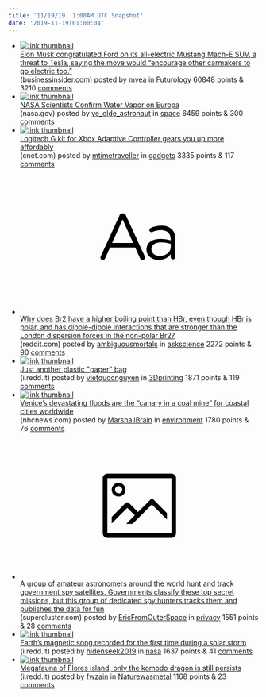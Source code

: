 ```yaml
---
title: '11/19/19  1:00AM UTC Snapshot'
date: '2019-11-19T01:00:04'
---
```

<ul>
<li><a href='https://www.businessinsider.com/elon-musk-congratulates-ford-mustang-mach-e-tesla-rival-2019-11'><img src='https://b.thumbs.redditmedia.com/UZ7kOKZoVCvlqqdQKnzCw7MtwLLy-tbvKSi9TZWbOZE.jpg' alt='link thumbnail'></a><div><div class='linkTitle'><a href='https://www.businessinsider.com/elon-musk-congratulates-ford-mustang-mach-e-tesla-rival-2019-11'>Elon Musk congratulated Ford on its all-electric Mustang Mach-E SUV, a threat to Tesla, saying the move would “encourage other carmakers to go electric too.”</a></div>(businessinsider.com) posted by <a href='https://www.reddit.com/user/mvea'>mvea</a> in <a href='https://www.reddit.com/r/Futurology'>Futurology</a> 60848 points & 3210 <a href='https://www.reddit.com/r/Futurology/comments/dy257z/elon_musk_congratulated_ford_on_its_allelectric/'>comments</a></div></li>

<li><a href='https://www.nasa.gov/feature/goddard/2019/nasa-scientists-confirm-water-vapor-on-europa'><img src='https://b.thumbs.redditmedia.com/CpxBy5_j7GwqnMUoUZnkIZ4fcvvrT6AIuoJFnCv3-hE.jpg' alt='link thumbnail'></a><div><div class='linkTitle'><a href='https://www.nasa.gov/feature/goddard/2019/nasa-scientists-confirm-water-vapor-on-europa'>NASA Scientists Confirm Water Vapor on Europa</a></div>(nasa.gov) posted by <a href='https://www.reddit.com/user/ye_olde_astronaut'>ye_olde_astronaut</a> in <a href='https://www.reddit.com/r/space'>space</a> 6459 points & 300 <a href='https://www.reddit.com/r/space/comments/dy5sap/nasa_scientists_confirm_water_vapor_on_europa/'>comments</a></div></li>

<li><a href='https://www.cnet.com/news/logitech-g-kit-for-xbox-adaptive-controller-gears-you-up-affordably/'><img src='https://b.thumbs.redditmedia.com/94m_hHmvgnac_kdKm37HVsfPYeW0il6zdeEU27OC4io.jpg' alt='link thumbnail'></a><div><div class='linkTitle'><a href='https://www.cnet.com/news/logitech-g-kit-for-xbox-adaptive-controller-gears-you-up-affordably/'>Logitech G kit for Xbox Adaptive Controller gears you up more affordably</a></div>(cnet.com) posted by <a href='https://www.reddit.com/user/mtimetraveller'>mtimetraveller</a> in <a href='https://www.reddit.com/r/gadgets'>gadgets</a> 3335 points & 117 <a href='https://www.reddit.com/r/gadgets/comments/dy2krm/logitech_g_kit_for_xbox_adaptive_controller_gears/'>comments</a></div></li>

<li><a href='https://www.reddit.com/r/askscience/comments/dy2tzc/why_does_br2_have_a_higher_boiling_point_than_hbr/'><svg version='1.1' viewBox='-34 -12 104 64' preserveAspectRatio='xMidYMid slice' xmlns='http://www.w3.org/2000/svg' xmlns:xlink='http://www.w3.org/1999/xlink'>
    <title>text link thumbnail</title>
    <path d='M12.19,8.84a1.45,1.45,0,0,0-1.4-1h-.12a1.46,1.46,0,0,0-1.42,1L1.14,26.56a1.29,1.29,0,0,0-.14.59,1,1,0,0,0,1,1,1.12,1.12,0,0,0,1.08-.77l2.08-4.65h11l2.08,4.59a1.24,1.24,0,0,0,1.12.83,1.08,1.08,0,0,0,1.08-1.08,1.64,1.64,0,0,0-.14-.57ZM6.08,20.71l4.59-10.22,4.6,10.22Z'>
    </path>
    <path d='M32.24,14.78A6.35,6.35,0,0,0,27.6,13.2a11.36,11.36,0,0,0-4.7,1,1,1,0,0,0-.58.89,1,1,0,0,0,.94.92,1.23,1.23,0,0,0,.39-.08,8.87,8.87,0,0,1,3.72-.81c2.7,0,4.28,1.33,4.28,3.92v.5a15.29,15.29,0,0,0-4.42-.61c-3.64,0-6.14,1.61-6.14,4.64v.05c0,2.95,2.7,4.48,5.37,4.48a6.29,6.29,0,0,0,5.19-2.48V26.9a1,1,0,0,0,1,1,1,1,0,0,0,1-1.06V19A5.71,5.71,0,0,0,32.24,14.78Zm-.56,7.7c0,2.28-2.17,3.89-4.81,3.89-1.94,0-3.61-1.06-3.61-2.86v-.06c0-1.8,1.5-3,4.2-3a15.2,15.2,0,0,1,4.22.61Z'>
    </path>
</svg></a><div><div class='linkTitle'><a href='https://www.reddit.com/r/askscience/comments/dy2tzc/why_does_br2_have_a_higher_boiling_point_than_hbr/'>Why does Br2 have a higher boiling point than HBr, even though HBr is polar, and has dipole-dipole interactions that are stronger than the London dispersion forces in the non-polar Br2?</a></div>(reddit.com) posted by <a href='https://www.reddit.com/user/ambiguousmortals'>ambiguousmortals</a> in <a href='https://www.reddit.com/r/askscience'>askscience</a> 2272 points & 90 <a href='https://www.reddit.com/r/askscience/comments/dy2tzc/why_does_br2_have_a_higher_boiling_point_than_hbr/'>comments</a></div></li>

<li><a href='https://i.redd.it/ws0paasvwfz31.jpg'><img src='https://b.thumbs.redditmedia.com/iRxdu_6RCiWtHfJVPuB8v_dBUtjJ0CcfdNIA4GtNJJY.jpg' alt='link thumbnail'></a><div><div class='linkTitle'><a href='https://i.redd.it/ws0paasvwfz31.jpg'>Just another plastic "paper" bag</a></div>(i.redd.it) posted by <a href='https://www.reddit.com/user/vietquocnguyen'>vietquocnguyen</a> in <a href='https://www.reddit.com/r/3Dprinting'>3Dprinting</a> 1871 points & 119 <a href='https://www.reddit.com/r/3Dprinting/comments/dy2o63/just_another_plastic_paper_bag/'>comments</a></div></li>

<li><a href='https://www.nbcnews.com/science/environment/venice-s-devastating-floods-are-canary-coal-mine-coastal-cities-n1084031'><img src='https://b.thumbs.redditmedia.com/31oUwS0JwPyOr3i9ivYOxL2xI3cv--Uq07s73m11THI.jpg' alt='link thumbnail'></a><div><div class='linkTitle'><a href='https://www.nbcnews.com/science/environment/venice-s-devastating-floods-are-canary-coal-mine-coastal-cities-n1084031'>Venice’s devastating floods are the “canary in a coal mine” for coastal cities worldwide</a></div>(nbcnews.com) posted by <a href='https://www.reddit.com/user/MarshallBrain'>MarshallBrain</a> in <a href='https://www.reddit.com/r/environment'>environment</a> 1780 points & 76 <a href='https://www.reddit.com/r/environment/comments/dy2m9n/venices_devastating_floods_are_the_canary_in_a/'>comments</a></div></li>

<li><a href='https://www.supercluster.com/editorial/meet-the-amateur-astronomers-hunting-for-spy-satellites'><svg version='1.1' viewBox='-34 -14 104 64' preserveAspectRatio='xMidYMid meet' xmlns='http://www.w3.org/2000/svg' xmlns:xlink='http://www.w3.org/1999/xlink'>
    <title>link thumbnail</title>
    <path d='M32,4H4A2,2,0,0,0,2,6V30a2,2,0,0,0,2,2H32a2,2,0,0,0,2-2V6A2,2,0,0,0,32,4ZM4,30V6H32V30Z'></path>
    <path d='M8.92,14a3,3,0,1,0-3-3A3,3,0,0,0,8.92,14Zm0-4.6A1.6,1.6,0,1,1,7.33,11,1.6,1.6,0,0,1,8.92,9.41Z'></path>
    <path d='M22.78,15.37l-5.4,5.4-4-4a1,1,0,0,0-1.41,0L5.92,22.9v2.83l6.79-6.79L16,22.18l-3.75,3.75H15l8.45-8.45L30,24V21.18l-5.81-5.81A1,1,0,0,0,22.78,15.37Z'></path>
</svg></a><div><div class='linkTitle'><a href='https://www.supercluster.com/editorial/meet-the-amateur-astronomers-hunting-for-spy-satellites'>A group of amateur astronomers around the world hunt and track government spy satellites. Governments classify these top secret missions, but this group of dedicated spy hunters tracks them and publishes the data for fun</a></div>(supercluster.com) posted by <a href='https://www.reddit.com/user/EricFromOuterSpace'>EricFromOuterSpace</a> in <a href='https://www.reddit.com/r/privacy'>privacy</a> 1551 points & 28 <a href='https://www.reddit.com/r/privacy/comments/dxvvbl/a_group_of_amateur_astronomers_around_the_world/'>comments</a></div></li>

<li><a href='https://i.redd.it/me8brv4pzhz31.jpg'><img src='https://b.thumbs.redditmedia.com/CCVJqTWquXrJDaGDUqK3QjyDiKzsTLglEufpqg8X76o.jpg' alt='link thumbnail'></a><div><div class='linkTitle'><a href='https://i.redd.it/me8brv4pzhz31.jpg'>Earth’s magnetic song recorded for the first time during a solar storm</a></div>(i.redd.it) posted by <a href='https://www.reddit.com/user/hidenseek2019'>hidenseek2019</a> in <a href='https://www.reddit.com/r/nasa'>nasa</a> 1637 points & 41 <a href='https://www.reddit.com/r/nasa/comments/dy870m/earths_magnetic_song_recorded_for_the_first_time/'>comments</a></div></li>

<li><a href='https://i.redd.it/4qdsu37hlgz31.jpg'><img src='https://b.thumbs.redditmedia.com/0bXm4IFgmzt9XXOiSOcvw1jPFna0Kp-3wMEj3NE21xQ.jpg' alt='link thumbnail'></a><div><div class='linkTitle'><a href='https://i.redd.it/4qdsu37hlgz31.jpg'>Megafauna of Flores island, only the komodo dragon is still persists</a></div>(i.redd.it) posted by <a href='https://www.reddit.com/user/fwzain'>fwzain</a> in <a href='https://www.reddit.com/r/Naturewasmetal'>Naturewasmetal</a> 1168 points & 23 <a href='https://www.reddit.com/r/Naturewasmetal/comments/dy493q/megafauna_of_flores_island_only_the_komodo_dragon/'>comments</a></div></li>

</ul>
